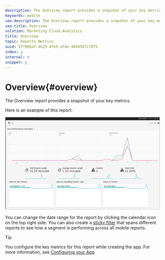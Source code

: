 ```yaml
---
description: The Overview report provides a snapshot of your key metrics.
keywords: mobile
seo-description: The Overview report provides a snapshot of your key metrics.
seo-title: Overview
solution: Marketing Cloud,Analytics
title: Overview
topic: Reports,Metrics
uuid: 5f7088af-4b25-4fe5-afda-4844597c78f9
index: y
internal: n
snippet: y
---
```


# Overview{#overview}

The Overview report provides a snapshot of your key metrics.

Here is an example of this report:

![](assets/report_usage_overview.png)

You can change the date range for the report by clicking the calendar icon on the top right side. You can also create a [sticky filter](../usage/reports-customize/t-sticky-filter.md#task_75B0AD4D58014BB0A5A09FE1B074ECE1) that spans different reports to see how a segment is performing across all mobile reports.

>[!TIP]
>
>You configure the key metrics for this report while creating the app. For more information, see [Configuring your App](../c-manage-app-settings/c-mob-confg-app/c-mob-confg-app.md#concept_4C07DC7208074BAF9DD19BFF8E1ECE73).

